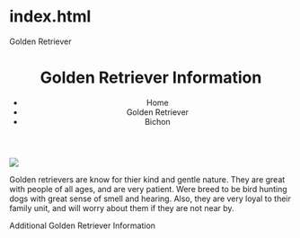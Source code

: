 # index.html
Golden Retriever
<!DOCTYPE html>
<html>
  <head>
      <title>Dog Breeds
      <link rel = "styes.css" href= "styles.css" type = "text/css">
      <! -- metadata, links to css files,SEO -->
      <script src = "javascript.js"></script>
      </title>
  </head>
  <body>
   <header>
      <h1>Golden Retriever Information</h1>
      <nav>
        <ul>
         <li> <a>Home</a>
         <li> <a>Golden Retriever</a>
         <li> <a>Bichon</a>
        </ul>
      </nav>
    </header>
       <img src= "https://live.staticflickr.com/3722/10581910556_659c71691b_b.jpg"/150>
       <p>
           Golden retrievers are know for thier kind and gentle nature. 
           They are great with people of all ages, and are very patient.
           Were breed to be bird hunting dogs with great sense of smell and hearing.
           Also, they are very loyal to their family unit, and will worry about them if they are not near by.
       </p>
       <footer>
       Additional Golden Retriever Information
       </footer>
  </body>
</html> 
